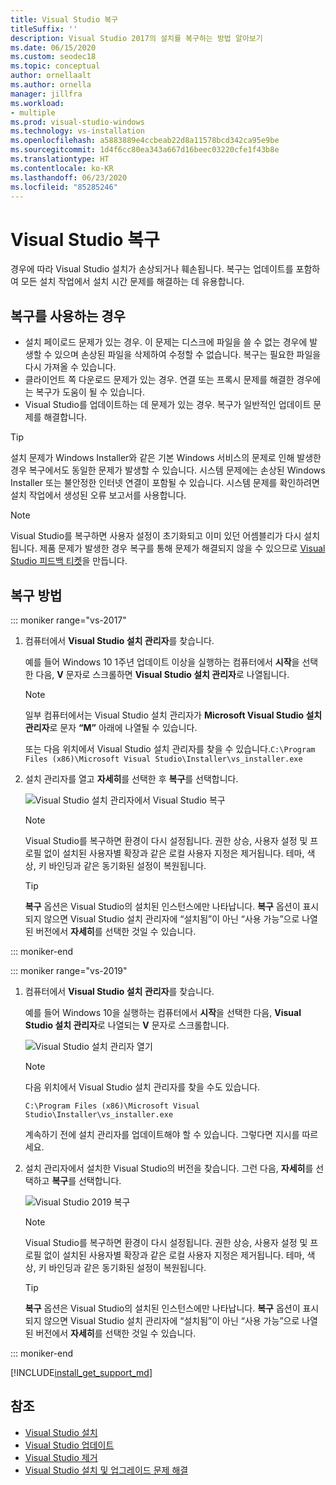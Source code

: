 ```yaml
---
title: Visual Studio 복구
titleSuffix: ''
description: Visual Studio 2017의 설치를 복구하는 방법 알아보기
ms.date: 06/15/2020
ms.custom: seodec18
ms.topic: conceptual
author: ornellaalt
ms.author: ornella
manager: jillfra
ms.workload:
- multiple
ms.prod: visual-studio-windows
ms.technology: vs-installation
ms.openlocfilehash: a5883889e4ccbeab22d8a11578bcd342ca95e9be
ms.sourcegitcommit: 1d4f6cc80ea343a667d16beec03220cfe1f43b8e
ms.translationtype: HT
ms.contentlocale: ko-KR
ms.lasthandoff: 06/23/2020
ms.locfileid: "85285246"
---
```

# <a name="repair-visual-studio"></a>Visual Studio 복구

경우에 따라 Visual Studio 설치가 손상되거나 훼손됩니다. 복구는 업데이트를 포함하여 모든 설치 작업에서 설치 시간 문제를 해결하는 데 유용합니다.

## <a name="when-to-use-repair"></a>복구를 사용하는 경우
* 설치 페이로드 문제가 있는 경우. 이 문제는 디스크에 파일을 쓸 수 없는 경우에 발생할 수 있으며 손상된 파일을 삭제하여 수정할 수 없습니다. 복구는 필요한 파일을 다시 가져올 수 있습니다. 
* 클라이언트 쪽 다운로드 문제가 있는 경우. 연결 또는 프록시 문제를 해결한 경우에는 복구가 도움이 될 수 있습니다. 
* Visual Studio를 업데이트하는 데 문제가 있는 경우. 복구가 일반적인 업데이트 문제를 해결합니다. 

> [!TIP] 
> 설치 문제가 Windows Installer와 같은 기본 Windows 서비스의 문제로 인해 발생한 경우 복구에서도 동일한 문제가 발생할 수 있습니다. 시스템 문제에는 손상된 Windows Installer 또는 불안정한 인터넷 연결이 포함될 수 있습니다. 시스템 문제를 확인하려면 설치 작업에서 생성된 오류 보고서를 사용합니다.

> [!NOTE] 
> Visual Studio를 복구하면 사용자 설정이 초기화되고 이미 있던 어셈블리가 다시 설치됩니다. 제품 문제가 발생한 경우 복구를 통해 문제가 해결되지 않을 수 있으므로 [Visual Studio 피드백 티켓](https://developercommunity.visualstudio.com/content/problem/post.html?space=8)을 만듭니다.

## <a name="how-to-repair"></a>복구 방법
::: moniker range="vs-2017"

1. 컴퓨터에서 **Visual Studio 설치 관리자**를 찾습니다.

     예를 들어 Windows 10 1주년 업데이트 이상을 실행하는 컴퓨터에서 **시작**을 선택한 다음, **V** 문자로 스크롤하면 **Visual Studio 설치 관리자**로 나열됩니다.

   > [!NOTE]
   > 일부 컴퓨터에서는 Visual Studio 설치 관리자가 **Microsoft Visual Studio 설치 관리자**로 문자 **“M”** 아래에 나열될 수 있습니다.
   >
   > 또는 다음 위치에서 Visual Studio 설치 관리자를 찾을 수 있습니다.`C:\Program Files (x86)\Microsoft Visual Studio\Installer\vs_installer.exe`

1. 설치 관리자를 열고 **자세히**를 선택한 후 **복구**를 선택합니다.

    ![Visual Studio 설치 관리자에서 Visual Studio 복구](media/repair-visual-studio.png "Visual Studio 설치 관리자에서 Visual Studio 복구")

   > [!NOTE]
   > Visual Studio를 복구하면 환경이 다시 설정됩니다. 권한 상승, 사용자 설정 및 프로필 없이 설치된 사용자별 확장과 같은 로컬 사용자 지정은 제거됩니다. 테마, 색상, 키 바인딩과 같은 동기화된 설정이 복원됩니다.
   >

   > [!TIP]
   > **복구** 옵션은 Visual Studio의 설치된 인스턴스에만 나타납니다. **복구** 옵션이 표시되지 않으면 Visual Studio 설치 관리자에 “설치됨”이 아닌 “사용 가능”으로 나열된 버전에서 **자세히**를 선택한 것일 수 있습니다.

::: moniker-end

::: moniker range="vs-2019"

1. 컴퓨터에서 **Visual Studio 설치 관리자**를 찾습니다.

     예를 들어 Windows 10을 실행하는 컴퓨터에서 **시작**을 선택한 다음, **Visual Studio 설치 관리자**로 나열되는 **V** 문자로 스크롤합니다.

     ![Visual Studio 설치 관리자 열기](media/vs-2019/vs-installer-windows-start.png "Visual Studio 설치 관리자 열기")

     > [!NOTE]
     > 다음 위치에서 Visual Studio 설치 관리자를 찾을 수도 있습니다.
     >
     > `C:\Program Files (x86)\Microsoft Visual Studio\Installer\vs_installer.exe`

    계속하기 전에 설치 관리자를 업데이트해야 할 수 있습니다. 그렇다면 지시를 따르세요.

1. 설치 관리자에서 설치한 Visual Studio의 버전을 찾습니다. 그런 다음, **자세히**를 선택하고 **복구**를 선택합니다.

     ![Visual Studio 2019 복구](media/vs-2019/vs-installer-repair.png "Visual Studio 2019 복구")

   > [!NOTE]
   > Visual Studio를 복구하면 환경이 다시 설정됩니다. 권한 상승, 사용자 설정 및 프로필 없이 설치된 사용자별 확장과 같은 로컬 사용자 지정은 제거됩니다. 테마, 색상, 키 바인딩과 같은 동기화된 설정이 복원됩니다.
   >

   > [!TIP]
   > **복구** 옵션은 Visual Studio의 설치된 인스턴스에만 나타납니다. **복구** 옵션이 표시되지 않으면 Visual Studio 설치 관리자에 “설치됨”이 아닌 “사용 가능”으로 나열된 버전에서 **자세히**를 선택한 것일 수 있습니다.

::: moniker-end

[!INCLUDE[install_get_support_md](includes/install_get_support_md.md)]

## <a name="see-also"></a>참조

* [Visual Studio 설치](install-visual-studio.md)
* [Visual Studio 업데이트](update-visual-studio.md)
* [Visual Studio 제거](uninstall-visual-studio.md)
* [Visual Studio 설치 및 업그레이드 문제 해결](troubleshooting-installation-issues.md)
